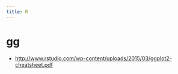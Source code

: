 ```yaml
---
title: R
---
```


# gg
* <http://www.rstudio.com/wp-content/uploads/2015/03/ggplot2-cheatsheet.pdf>
